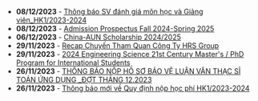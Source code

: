  - **08/12/2023** - [Thông báo SV đánh giá môn học và Giảng viên_HK1/2023-2024](https://math.hcmus.edu.vn//tin-tức/tin-giáo-vụ/844-thông-báo-sv-đánh-giá-môn-học-và-giảng-viên_hk1-2023-2024)
 - **08/12/2023** - [Admission Prospectus Fall 2024-Spring 2025](https://math.hcmus.edu.vn//tin-tức/tin-học-bổng-việc-làm/842-admission-prospectus-fall-2024-spring-2025)
 - **06/12/2023** - [China-AUN Scholarship 2024/2025](https://math.hcmus.edu.vn//tin-tức/tin-học-bổng-việc-làm/840-china-aun-scholarship-2024-2025)
 - **29/11/2023** - [Recap Chuyến Tham Quan Công Ty HRS Group](https://math.hcmus.edu.vn//tin-tức/tin-giáo-vụ/837-recap-chuyến-tham-quan-công-ty-hrs-group)
 - **29/11/2023** - [2024 Engineering Science 21st Century Master's / PhD Program for International Students](https://math.hcmus.edu.vn//tin-tức/tin-học-bổng-việc-làm/838-2024-engineering-science-21st-century-master-s-phd-program-for-international-students)
 - **26/11/2023** - [THÔNG BÁO NỘP HỒ SƠ BẢO VỆ LUẬN VĂN THẠC SĨ TOÁN ỨNG DỤNG _ĐỢT THÁNG 12.2023](https://math.hcmus.edu.vn//tin-tức/tin-giáo-vụ/828-thông-báo-nộp-hồ-sơ-bảo-vệ-luận-văn-thạc-sĩ-toán-ứng-dụng-_đợt-tháng-12-2023)
 - **26/11/2023** - [Thông báo mới về Quy định nộp học phí HK1/2023-2024](https://math.hcmus.edu.vn//tin-tức/tin-giáo-vụ/836-thông-báo-mới-về-quy-định-nộp-học-phí-hk1-2023-2024)
